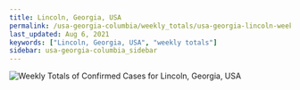 ```yaml
---
title: Lincoln, Georgia, USA
permalink: /usa-georgia-columbia/weekly_totals/usa-georgia-lincoln-weekly_totals.html
last_updated: Aug 6, 2021
keywords: ["Lincoln, Georgia, USA", "weekly totals"]
sidebar: usa-georgia-columbia_sidebar
---
```


![Weekly Totals of Confirmed Cases for Lincoln, Georgia, USA](/covid_tracker/images/graphs/usa-georgia-lincoln-weekly_totals_graph.png)
